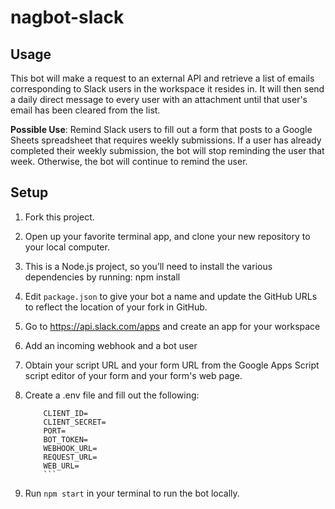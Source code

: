 # nagbot-slack

## Usage
This bot will make a request to an external API and retrieve a list of emails corresponding to Slack users in the workspace it resides in. It will then send a daily direct message to every user with an attachment until that user's email has been cleared from the list.

**Possible Use**: Remind Slack users to fill out a form that posts to a Google Sheets spreadsheet that requires weekly submissions. If a user has already completed their weekly submission, the bot will stop reminding the user that week. Otherwise, the bot will continue to remind the user.

## Setup
1. Fork this project.
2. Open up your favorite terminal app, and clone your new repository to your local computer.
3. This is a Node.js project, so you’ll need to install the various dependencies by running:
    npm install
4. Edit `package.json` to give your bot a name and update the GitHub URLs to reflect the location of your fork in GitHub.
5. Go to https://api.slack.com/apps and create an app for your workspace
6. Add an incoming webhook and a bot user
7. Obtain your script URL and your form URL from the Google Apps Script script editor of your form and your form's web page.
7. Create a .env file and fill out the following:

    ```text
		CLIENT_ID=
		CLIENT_SECRET=
		PORT=
		BOT_TOKEN=
		WEBHOOK_URL=
		REQUEST_URL=
		WEB_URL=
		```

8. Run `npm start` in your terminal to run the bot locally.
